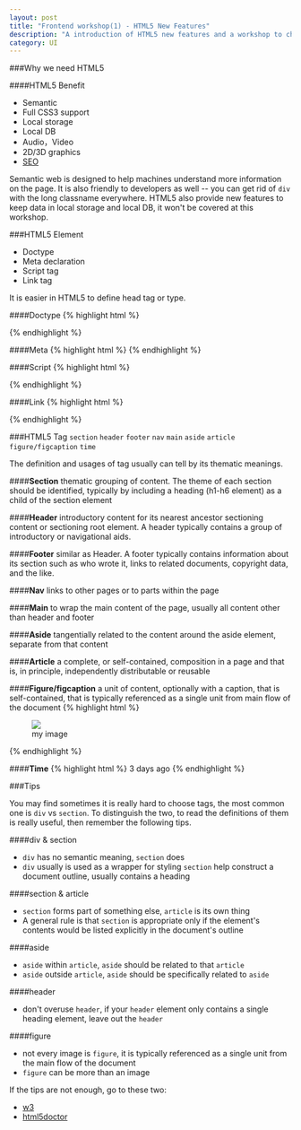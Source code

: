 ```yaml
---
layout: post
title: "Frontend workshop(1) - HTML5 New Features"
description: "A introduction of HTML5 new features and a workshop to change website from HTML4 to HTML5"
category: UI
---
```


###Why we need HTML5

####HTML5 Benefit
  - Semantic
  - Full CSS3 support
  - Local storage
  - Local DB
  - Audio，Video
  - 2D/3D graphics
  - [SEO][html5-and-its-seo-benefits]

Semantic web is designed to help machines understand more information on the page. It is also friendly to developers as
well -- you can get rid of `div` with the long classname everywhere.
HTML5 also provide new features to keep data in local storage and local DB, it won't be covered at this workshop.

###HTML5 Element
  - Doctype
  - Meta declaration
  - Script tag
  - Link tag

It is easier in HTML5 to define head tag or type.

####Doctype
{% highlight html %}
<!DOCTYPE html>
{% endhighlight %}

####Meta
{% highlight html %}
<meta charset="UTF-8">
{% endhighlight %}

####Script
{% highlight html %}
<script src="script.js"></script>
{% endhighlight %}

####Link
{% highlight html %}
<link rel="stylesheet" href="style.css">
{% endhighlight %}

###HTML5 Tag
`section` `header` `footer` `nav` `main` `aside` `article` `figure/figcaption` `time`

The definition and usages of tag usually can tell by its thematic meanings.

####**Section**
thematic grouping of content. The theme of each section should be identified, typically by including a heading (h1-h6 element) as a child of the section element

####**Header**
introductory content for its nearest ancestor sectioning content or sectioning root element. A header typically contains a group of introductory or navigational aids.

####**Footer**
similar as Header. A footer typically contains information about its section such as who wrote it, links to related documents, copyright data, and the like.

####**Nav**
links to other pages or to parts within the page

####**Main**
to wrap the main content of the page, usually all content other than header and footer

####**Aside**
tangentially related to the content around the aside element, separate from that content

####**Article**
a complete, or self-contained, composition in a page and that is, in principle, independently distributable or reusable

####**Figure/figcaption**
a unit of content, optionally with a caption, that is self-contained, that is typically referenced as a single unit from main flow of the document
{% highlight html %}
<figure>
  <img src="image.jpg">
  <figcaption>my image</figcaption>
</figure>
{% endhighlight %}

####**Time**
{% highlight html %}
<time itemprop="datePublished" datetime="2009-10-09">3 days ago</time>
{% endhighlight %}

###Tips

You may find sometimes it is really hard to choose tags, the most common one is `div` vs `section`. To distinguish the two, to read the definitions of them
is really useful, then remember the following tips.

####div & section
  - `div` has no semantic meaning, `section` does
  - `div` usually is used as a wrapper for styling
`section` help construct a document outline, usually contains a heading

####section & article
  - `section` forms part of something else, `article` is its own thing
  - A general rule is that `section` is appropriate only if the element's contents would be listed explicitly in the document's outline

####aside
  - `aside` within `article`, `aside` should be related to that `article`
  - `aside` outside `article`, `aside` should be specifically related to `aside`

####header
  - don't overuse `header`, if your `header` element only contains a single heading element, leave out the `header`

####figure
  - not every image is `figure`, it is typically referenced as a single unit from the main flow of the document
  - `figure` can be more than an image

If the tips are not enough, go to these two:

  * [w3](http://www.w3.org/TR/2014/REC-html5-20141028/sections.html)
  * [html5doctor](http://html5doctor.com/)

[html5-and-its-seo-benefits]: https://www.jemsu.com/html5-and-its-seo-benefits